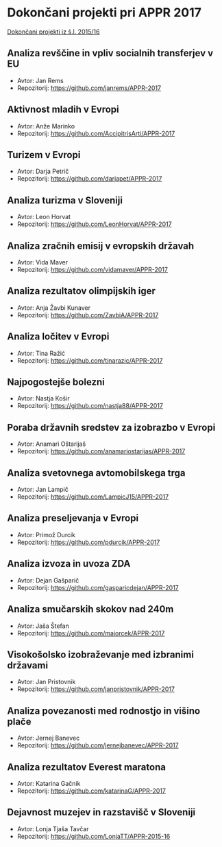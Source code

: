# Dokončani projekti pri APPR 2017

[Dokončani projekti iz š.l. 2015/16](https://github.com/jaanos/APPR-2015-16-zagovori/blob/master/DOKONCANI.md)

## Analiza revščine in vpliv socialnih transferjev v EU
* Avtor: Jan Rems
* Repozitorij: https://github.com/janrems/APPR-2017

## Aktivnost mladih v Evropi
* Avtor: Anže Marinko
* Repozitorij: https://github.com/AccipitrisArti/APPR-2017

## Turizem v Evropi
* Avtor: Darja Petrič
* Repozitorij: https://github.com/darjapet/APPR-2017

## Analiza turizma v Sloveniji
* Avtor: Leon Horvat
* Repozitorij: https://github.com/LeonHorvat/APPR-2017

## Analiza zračnih emisij v evropskih državah
* Avtor: Vida Maver
* Repozitorij: https://github.com/vidamaver/APPR-2017

## Analiza rezultatov olimpijskih iger
* Avtor: Anja Žavbi Kunaver
* Repozitorij: https://github.com/ZavbiA/APPR-2017

## Analiza ločitev v Evropi
* Avtor: Tina Ražić
* Repozitorij: https://github.com/tinarazic/APPR-2017

## Najpogostejše bolezni
* Avtor: Nastja Košir
* Repozitorij: https://github.com/nastja88/APPR-2017

## Poraba državnih sredstev za izobrazbo v Evropi
* Avtor: Anamari Oštarijaš
* Repozitorij: https://github.com/anamariostarijas/APPR-2017

## Analiza svetovnega avtomobilskega trga
* Avtor: Jan Lampič
* Repozitorij: https://github.com/LampicJ15/APPR-2017

## Analiza preseljevanja v Evropi
* Avtor: Primož Durcik
* Repozitorij: https://github.com/pdurcik/APPR-2017

## Analiza izvoza in uvoza ZDA
* Avtor: Dejan Gašparič
* Repozitorij: https://github.com/gasparicdejan/APPR-2017

## Analiza smučarskih skokov nad 240m
* Avtor: Jaša Štefan
* Repozitorij: https://github.com/majorcek/APPR-2017

## Visokošolsko izobraževanje med izbranimi državami
* Avtor: Jan Pristovnik
* Repozitorij: https://github.com/janpristovnik/APPR-2017

## Analiza povezanosti med rodnostjo in višino plače
* Avtor: Jernej Banevec
* Repozitorij: https://github.com/jernejbanevec/APPR-2017

## Analiza rezultatov Everest maratona
* Avtor: Katarina Gačnik
* Repozitorij: https://github.com/katarinaG/APPR-2017

## Dejavnost muzejev in razstavišč v Sloveniji
* Avtor: Lonja Tjaša Tavčar
* Repozitorij: https://github.com/LonjaTT/APPR-2015-16
